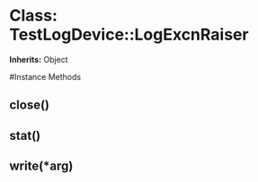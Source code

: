 # Class: TestLogDevice::LogExcnRaiser
**Inherits:** Object
    




#Instance Methods
## close() [](#method-i-close)

## stat() [](#method-i-stat)

## write(*arg) [](#method-i-write)

